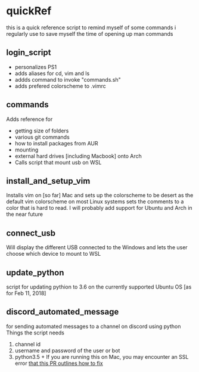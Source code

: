 # quickRef  
this is a quick reference script to remind myself of some commands i regularly use to save myself the time of opening up man commands  
  
## login_script
 * personalizes PS1
 * adds aliases for cd, vim and ls
 * addds command to invoke "commands.sh"
 * adds prefered colorscheme to .vimrc

## commands  
Adds reference for
 * getting size of folders
 * various git commands
 * how to install packages from AUR
 * mounting 
 * external hard drives [including Macbook] onto Arch  
 * Calls script that mount usb on WSL
  
## install_and_setup_vim  
Installs vim on [so far] Mac and sets up the colorscheme to be desert as the default vim colorscheme on most Linux systems sets the comments to a color that is hard to read. I will probably add support for Ubuntu and Arch in the near future  
  
## connect_usb  
Will display the different USB connected to the Windows and lets the user choose which device to mount to WSL

## update_python
script for updating pythion to 3.6 on the currently supported Ubuntu OS [as for Feb 11, 2018]
  
## discord_automated_message
for sending automated messages to a channel on discord using python
Things the script needs  
 1. channel id
 2. username and password of the user or bot
 3. python3.5 +
If you are running this on Mac, you may encounter an SSL error [that this PR outlines how to fix](https://github.com/Cog-Creators/Red-DiscordBot/issues/581)
